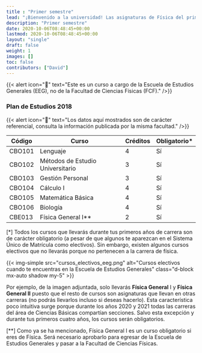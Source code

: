 ```yaml
---
title : "Primer semestre"
lead: "¡Bienvenido a la universidad! Las asignaturas de Física del primer semestre te ofrecen la oportunidad de refrescar un poco la memoria, estudiarás estática y Dinámica en Física General I y cursos que a priori no parecen estar relacionados mucho con la carrera."
description: "Primer semestre"
date: 2020-10-06T08:48:45+00:00
lastmod: 2020-10-06T08:48:45+00:00
layout: "single"
draft: false
weight: 1
images: []
toc: false
contributors: ["David"]
---
```


{{< alert icon="🚨" text="Este es un curso a cargo de la Escuela de Estudios Generales (EEG), no de la Facultad de Ciencias Físicas (FCF)." />}}

### Plan de Estudios 2018

{{< alert icon="🚨" text="Los datos aquí mostrados son de carácter referencial, consulta la información publicada por la misma facultad." />}}

| Código | Curso                            | Créditos | Obligatorio* |
| ------ | -------------------------------- | -------- | ------------ |
| CBO101 | Lenguaje                         | 4        | Sí           |
| CBO102 | Métodos de Estudio Universitario | 3        | Sí           |
| CBO103 | Gestión Personal                 | 3        | Sí           |
| CBO104 | Cálculo I                        | 4        | Sí           |
| CBO105 | Matemática Básica                | 4        | Sí           |
| CBO106 | Biología                         | 4        | Sí           |
| CBE013 | Física General I**               | 2        | Sí           |

[*] Todos los cursos que llevarás durante tus primeros años de carrera son de carácter obligatorio (a pesar de que algunos te aparezcan en el Sistema Único de Matrícula como electivos). Sin embargo, existen algunos cursos electivos que no llevarás porque no pertenecen a la carrera de física.

{{< img-simple src="cursos_electivos_eeg.png" alt="Cursos electivos cuando te encuentras en la Escuela de Estudios Generales" class="d-block mx-auto shadow my-5" >}}

Por ejemplo, de la imagen adjuntada, solo llevarás **Física General** I y **Física General II** puesto que el resto de cursos son asignaturas que llevan en otras carreras (no podrás llevarlos incluso si deseas hacerlo). Esta característica poco intuitiva surge porque durante los años 2020 y 2021 todas las carreras del área de Ciencias Básicas compartían secciones. Salvo esta excepción y durante tus primeros cuatro años, los cursos serán obligatorios.

[**] Como ya se ha mencionado, Física General I es un curso obligatorio si eres de Física. Será necesario aprobarlo para egresar de la Escuela de Estudios Generales y pasar a la Facultad de Ciencias Físicas.
